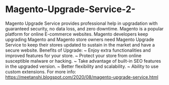 # Magento-Upgrade-Service-2-
Magento Upgrade Service provides professional help in upgradation with guaranteed security, no data loss, and zero downtime. Magento is a popular platform for online E-commerce websites. Magento developers keep upgrading Magento and Magento store owners need Magento Upgrade Service to keep their stores updated to sustain in the market and have a secure website. Benefits of Upgrade: ~ Enjoy extra functionalities and improved features for your store. ~ Protect your store from online susceptible malware or hacking. ~ Take advantage of built-in SEO features in the upgraded version. ~ Better flexibility and scalability. ~  Ability to use custom extensions.
For more info: https://meetanshi.blogspot.com/2020/08/magento-upgrade-service.html
